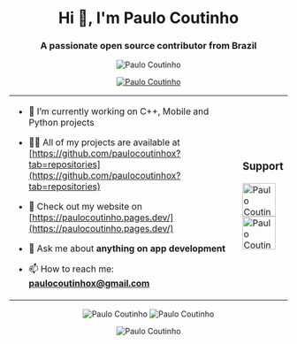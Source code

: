 <h1 align="center">Hi 👋, I'm Paulo Coutinho</h1>
<h3 align="center">A passionate open source contributor from Brazil</h3>
<p align="center"> <img src="https://komarev.com/ghpvc/?username=paulocoutinhox&label=Profile%20views&color=0e75b6&style=flat" alt="Paulo Coutinho" /> </p>
<p align="center"> <a href="https://github.com/ryo-ma/github-profile-trophy"><img src="https://github-profile-trophy.vercel.app/?username=paulocoutinhox&column=3&margin-w=15&margin-h=15" alt="Paulo Coutinho" /></a> </p>
<table align="center"><tr><td>

- 🔭 I’m currently working on C++, Mobile and Python projects

- 👨‍💻 All of my projects are available at [https://github.com/paulocoutinhox?tab=repositories](https://github.com/paulocoutinhox?tab=repositories)

- 📝 Check out my website on [https://paulocoutinho.pages.dev/](https://paulocoutinho.pages.dev/)

- 💬 Ask me about **anything on app development**

- 📫 How to reach me: **paulocoutinhox@gmail.com**

</td><td>
<h3 align="left"><b>Support</b></h3>
<a href="https://github.com/sponsors/paulocoutinhox"> <img align="left" src="https://img.shields.io/static/v1?label=Sponsor&message=%E2%9D%A4&logo=GitHub&color=%23fe8e86" height="60" alt="Paulo Coutinho" /></a>
<p>&nbsp;<p>
<a href="https://ko-fi.com/paulocoutinho"> <img align="left" src="https://az743702.vo.msecnd.net/cdn/kofi1.png?v=2" height="60" alt="Paulo Coutinho" /></a>
<p>&nbsp;<p>
</td></tr></table>

<p align="center">

<img src="https://github-readme-stats.vercel.app/api?username=paulocoutinhox&show_icons=true&locale=en" alt="Paulo Coutinho" />
<img src="https://github-readme-streak-stats.herokuapp.com/?user=paulocoutinhox&" alt="Paulo Coutinho" />

</p>

<p align="center">

<img src="https://github-readme-stats.vercel.app/api/top-langs/?username=paulocoutinhox&langs_count=8&hide=HTML,CSS,Vue&layout=compact" alt="Paulo Coutinho" />

</p>
